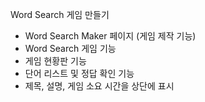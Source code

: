 Word Search 게임 만들기
- Word Search Maker 페이지 (게임 제작 기능)
- Word Search 게임 기능
- 게임 현황판 기능
- 단어 리스트 및 정답 확인 기능
- 제목, 설명, 게임 소요 시간을 상단에 표시
